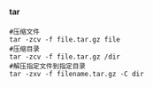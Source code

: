 #### tar

```shell
#压缩文件
tar -zcv -f file.tar.gz file
#压缩目录
tar -zcv -f file.tar.gz /dir
#解压指定文件到指定目录
tar -zxv -f filename.tar.gz -C dir
```

